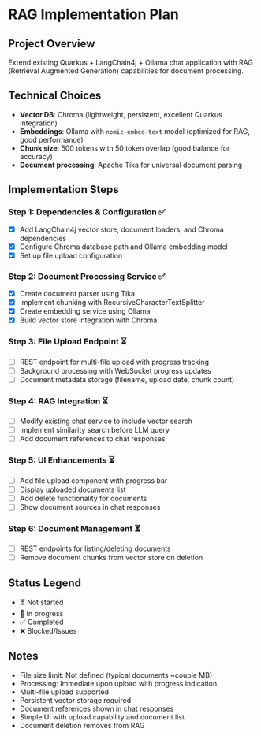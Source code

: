 # RAG Implementation Plan

## Project Overview
Extend existing Quarkus + LangChain4j + Ollama chat application with RAG (Retrieval Augmented Generation) capabilities for document processing.

## Technical Choices
- **Vector DB**: Chroma (lightweight, persistent, excellent Quarkus integration)
- **Embeddings**: Ollama with `nomic-embed-text` model (optimized for RAG, good performance)
- **Chunk size**: 500 tokens with 50 token overlap (good balance for accuracy)
- **Document processing**: Apache Tika for universal document parsing

## Implementation Steps

### Step 1: Dependencies & Configuration ✅
- [x] Add LangChain4j vector store, document loaders, and Chroma dependencies
- [x] Configure Chroma database path and Ollama embedding model
- [x] Set up file upload configuration

### Step 2: Document Processing Service ✅
- [x] Create document parser using Tika
- [x] Implement chunking with RecursiveCharacterTextSplitter
- [x] Create embedding service using Ollama
- [x] Build vector store integration with Chroma

### Step 3: File Upload Endpoint ⏳
- [ ] REST endpoint for multi-file upload with progress tracking
- [ ] Background processing with WebSocket progress updates
- [ ] Document metadata storage (filename, upload date, chunk count)

### Step 4: RAG Integration ⏳
- [ ] Modify existing chat service to include vector search
- [ ] Implement similarity search before LLM query
- [ ] Add document references to chat responses

### Step 5: UI Enhancements ⏳
- [ ] Add file upload component with progress bar
- [ ] Display uploaded documents list
- [ ] Add delete functionality for documents
- [ ] Show document sources in chat responses

### Step 6: Document Management ⏳
- [ ] REST endpoints for listing/deleting documents
- [ ] Remove document chunks from vector store on deletion

## Status Legend
- ⏳ Not started
- 🔄 In progress
- ✅ Completed
- ❌ Blocked/Issues

## Notes
- File size limit: Not defined (typical documents ~couple MB)
- Processing: Immediate upon upload with progress indication
- Multi-file upload supported
- Persistent vector storage required
- Document references shown in chat responses
- Simple UI with upload capability and document list
- Document deletion removes from RAG
